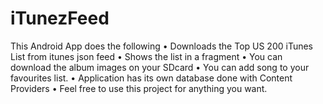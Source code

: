 iTunezFeed
==========

This Android App does the following
• Downloads the Top US 200 iTunes List from itunes json feed
• Shows the list in a fragment
• You can download the album images on your SDcard
• You can add song to your favourites list.
• Application has its own database done with Content Providers
• Feel free to use this project for anything you want.

